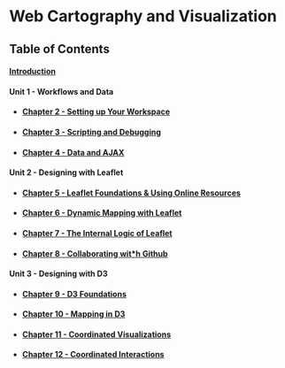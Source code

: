 # Web Cartography and Visualization

## Table of Contents

#### [**Introduction**](/Introduction)
#### **Unit 1 - Workflows and Data**
- #### [Chapter 2 - Setting up Your Workspace](/Chapter2)
- #### [Chapter 3 - Scripting and Debugging](/Chapter3)
- #### [Chapter 4 - Data and AJAX](/Chapter4)
#### **Unit 2 - Designing with Leaflet**
- #### [Chapter 5 - Leaflet Foundations & Using Online Resources](/Chapter5)
- #### [Chapter 6 - Dynamic Mapping with Leaflet](/Chapter6)
- #### [Chapter 7 - The Internal Logic of Leaflet](/Chapter7)
- #### [Chapter 8 - Collaborating wit*h Github](/Chapter8)
#### **Unit 3 - Designing with D3**
- #### [Chapter 9 - D3 Foundations](/Chapter9)
- #### [Chapter 10 - Mapping in D3](/Chapter10)
- #### [Chapter 11 - Coordinated Visualizations](/Chapter11)
- #### [Chapter 12 - Coordinated Interactions](/Chapter12)
